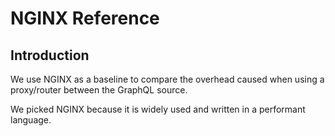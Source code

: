# NGINX Reference

## Introduction

We use NGINX as a baseline to compare the overhead caused when using a proxy/router between the GraphQL source.

We picked NGINX because it is widely used and written in a performant language.
